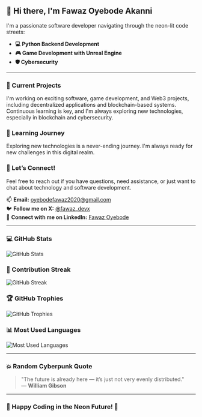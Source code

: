 ## 👋 Hi there, I'm Fawaz Oyebode Akanni

I'm a passionate software developer navigating through the neon-lit code streets:

- **💻 Python Backend Development**
- **🎮 Game Development with Unreal Engine**
- **🛡️ Cybersecurity**

---

### 🔭 Current Projects
I'm working on exciting software, game development, and Web3 projects, including decentralized applications and blockchain-based systems. Continuous learning is key, and I'm always exploring new technologies, especially in blockchain and cybersecurity.

### 🌱 Learning Journey
Exploring new technologies is a never-ending journey. I'm always ready for new challenges in this digital realm.

### 💬 Let’s Connect!
Feel free to reach out if you have questions, need assistance, or just want to chat about technology and software development.

📫 **Email:** [oyebodefawaz2020@gmail.com](mailto:oyebodefawaz2020@gmail.com)  
🐦 **Follow me on X:** [@fawaz_devx](https://x.com/fawaz_devx)  
🔗 **Connect with me on LinkedIn:** [Fawaz Oyebode](https://www.linkedin.com/in/fawazoyebode)

---

### 💻 GitHub Stats
![GitHub Stats](https://github-readme-stats.vercel.app/api?username=fawazdevx&show_icons=true&theme=radical)

### 🚀 Contribution Streak
![GitHub Streak](https://github-readme-streak-stats.herokuapp.com/?user=fawazdevx&theme=radical)

### 🏆 GitHub Trophies
![GitHub Trophies](https://github-profile-trophy.vercel.app/?username=fawazdevx&theme=radical)

### 📊 Most Used Languages
![Most Used Languages](https://github-readme-stats.vercel.app/api/top-langs/?username=fawazdevx&layout=compact&theme=radical)

---

### 💥 Random Cyberpunk Quote
> "The future is already here — it’s just not very evenly distributed."  
> — **William Gibson**

---

### 🌌 Happy Coding in the Neon Future! 🚀
